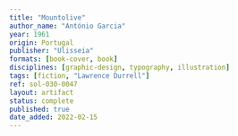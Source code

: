 ```yaml
---
title: "Mountolive"
author_name: "António Garcia"
year: 1961
origin: Portugal
publisher: "Ulisseia"
formats: [book-cover, book]
disciplines: [graphic-design, typography, illustration]
tags: [fiction, "Lawrence Durrell"]
ref: sol-030-0047
layout: artifact
status: complete
published: true
date_added: 2022-02-15
---
```

